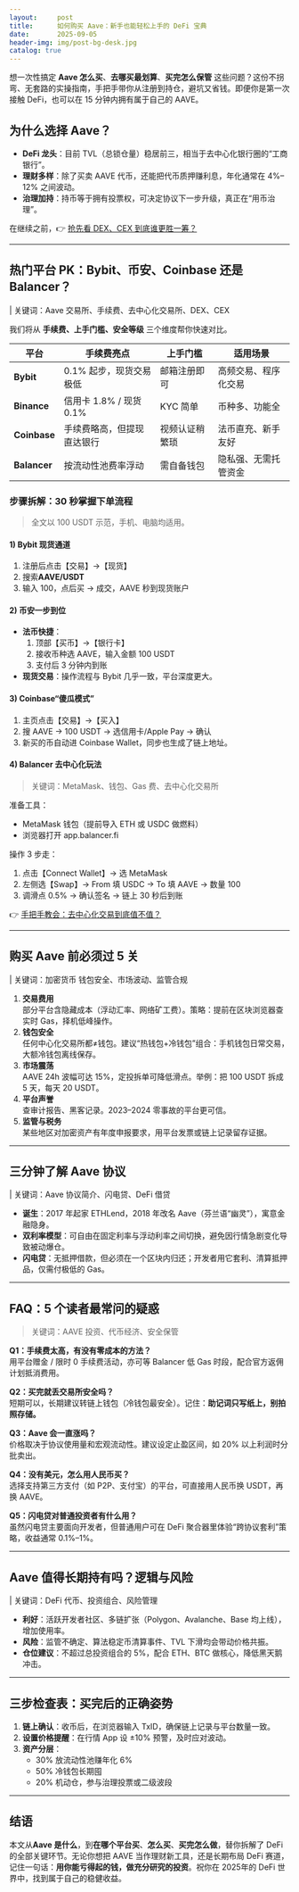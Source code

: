 ```yaml
---
layout:     post
title:      如何购买 Aave：新手也能轻松上手的 DeFi 宝典
date:       2025-09-05
header-img: img/post-bg-desk.jpg
catalog: true
---
```


想一次性搞定 **Aave 怎么买**、**去哪买最划算**、**买完怎么保管** 这些问题？这份不拐弯、无套路的实操指南，手把手带你从注册到持仓，避坑又省钱。即便你是第一次接触 DeFi，也可以在 15 分钟内拥有属于自己的 AAVE。

## 为什么选择 Aave？

- **DeFi 龙头**：目前 TVL（总锁仓量）稳居前三，相当于去中心化银行圈的“工商银行”。  
- **理财多样**：除了买卖 AAVE 代币，还能把代币质押赚利息，年化通常在 4%–12% 之间波动。  
- **治理加持**：持币等于拥有投票权，可决定协议下一步升级，真正在“用币治理”。

在继续之前，👉 [抢先看 DEX、CEX 到底谁更胜一筹？](https://okxdog.com/)

---

## 热门平台 PK：Bybit、币安、Coinbase 还是 Balancer？

| 关键词：Aave 交易所、手续费、去中心化交易所、DEX、CEX

我们将从 **手续费、上手门槛、安全等级** 三个维度帮你快速对比。

| 平台 | 手续费亮点 | 上手门槛 | 适用场景 |
|---|---|---|---|
| **Bybit** | 0.1% 起步，现货交易极低 | 邮箱注册即可 | 高频交易、程序化交易 |
| **Binance** | 信用卡 1.8% / 现货 0.1% | KYC 简单 | 币种多、功能全 |
| **Coinbase** | 手续费略高，但提现直达银行 | 视频认证稍繁琐 | 法币直充、新手友好 |
| **Balancer** | 按流动性池费率浮动 | 需自备钱包 | 隐私强、无需托管资金 |

### 步骤拆解：30 秒掌握下单流程

> 全文以 100 USDT 示范，手机、电脑均适用。

#### 1) Bybit 现货通道

1. 注册后点击【交易】→【现货】  
2. 搜索**AAVE/USDT**  
3. 输入 100，点后买 → 成交，AAVE 秒到现货账户  

#### 2) 币安一步到位

- **法币快捷**：  
  1. 顶部【买币】→【银行卡】  
  2. 接收币种选 AAVE，输入金额 100 USDT  
  3. 支付后 3 分钟内到账  
- **现货交易**：操作流程与 Bybit 几乎一致，平台深度更大。

#### 3) Coinbase“傻瓜模式”

1. 主页点击【交易】→【买入】  
2. 搜 AAVE → 100 USDT → 选信用卡/Apple Pay → 确认  
3. 新买的币自动进 Coinbase Wallet，同步也生成了链上地址。

#### 4) Balancer 去中心化玩法

> 关键词：MetaMask、钱包、Gas 费、去中心化交易所

准备工具：
- MetaMask 钱包（提前导入 ETH 或 USDC 做燃料）  
- 浏览器打开 app.balancer.fi

操作 3 步走：
1. 点击【Connect Wallet】→ 选 MetaMask  
2. 左侧选【Swap】→ From 填 USDC → To 填 AAVE → 数量 100  
3. 调滑点 0.5% → 确认签名 → 链上 30 秒后到账

👉 [手把手教会：去中心化交易到底值不值？](https://okxdog.com/)

---

## 购买 Aave 前必须过 5 关

| 关键词：加密货币 钱包安全、市场波动、监管合规

1. **交易费用**  
   部分平台含隐藏成本（浮动汇率、网络矿工费）。策略：提前在区块浏览器查实时 Gas，择机低峰操作。
2. **钱包安全**  
   任何中心化交易所都≠钱包。建议“热钱包+冷钱包”组合：手机钱包日常交易，大额冷钱包离线保存。
3. **市场震荡**  
   AAVE 24h 波幅可达 15%，定投拆单可降低滑点。举例：把 100 USDT 拆成 5 天，每天 20 USDT。
4. **平台声誉**  
   查审计报告、黑客记录。2023–2024 零事故的平台更可信。
5. **监管与税务**  
   某些地区对加密资产有年度申报要求，用平台发票或链上记录留存证据。

---

## 三分钟了解 Aave 协议

| 关键词：Aave 协议简介、闪电贷、DeFi 借贷

- **诞生**：2017 年起家 ETHLend，2018 年改名 Aave（芬兰语“幽灵”），寓意金融隐身。  
- **双利率模型**：可自由在固定利率与浮动利率之间切换，避免因行情急剧变化导致被动爆仓。  
- **闪电贷**：无抵押借款，但必须在一个区块内归还；开发者用它套利、清算抵押品，仅需付极低的 Gas。

---

## FAQ：5 个读者最常问的疑惑

> 关键词：AAVE 投资、代币经济、安全保管

**Q1：手续费太高，有没有零成本的方法？**  
用平台赠金 / 限时 0 手续费活动，亦可等 Balancer 低 Gas 时段，配合官方返佣计划抵消费用。

**Q2：买完就丢交易所安全吗？**  
短期可以，长期建议转链上钱包（冷钱包最安全）。记住：**助记词只写纸上，别拍照存储。**

**Q3：Aave 会一直涨吗？**  
价格取决于协议使用量和宏观流动性。建议设定止盈区间，如 20% 以上利润时分批卖出。

**Q4：没有美元，怎么用人民币买？**  
选择支持第三方支付（如 P2P、支付宝）的平台，可直接用人民币换 USDT，再换 AAVE。

**Q5：闪电贷对普通投资者有什么用？**  
虽然闪电贷主要面向开发者，但普通用户可在 DeFi 聚合器里体验“跨协议套利”策略，收益通常 0.1%–1%。

---

## Aave 值得长期持有吗？逻辑与风险

| 关键词：DeFi 代币、投资组合、风险管理

- **利好**：活跃开发者社区、多链扩张（Polygon、Avalanche、Base 均上线），增加使用率。  
- **风险**：监管不确定、算法稳定币清算事件、TVL 下滑均会带动价格共振。  
- **仓位建议**：不超过总投资组合的 5%，配合 ETH、BTC 做核心，降低黑天鹅冲击。

---

## 三步检查表：买完后的正确姿势

1. **链上确认**：收币后，在浏览器输入 TxID，确保链上记录与平台数量一致。  
2. **设置价格提醒**：在行情 App 设 ±10% 预警，及时应对波动。  
3. **资产分层**：  
   - 30% 放流动性池赚年化 6%  
   - 50% 冷钱包长期囤  
   - 20% 机动仓，参与治理投票或二级波段

---

## 结语

本文从**Aave 是什么**，到**在哪个平台买**、**怎么买**、**买完怎么做**，替你拆解了 DeFi 的全部关键环节。无论你想把 AAVE 当作理财新工具，还是长期布局 DeFi 赛道，记住一句话：**用你能亏得起的钱，做充分研究的投资**。祝你在 2025年的 DeFi 世界中，找到属于自己的稳健收益。